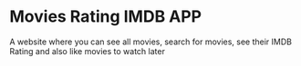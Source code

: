 # Movies Rating IMDB APP
A website where you can see all movies, search for movies, see their IMDB Rating and also like movies to watch later
